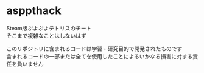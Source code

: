 # asppthack
Steam版ぷよぷよテトリスのチート  
そこまで複雑なことはしないはず

このリポジトリに含まれるコードは学習・研究目的で開発されたものです  
含まれるコードの一部または全てを使用したことによるいかなる損害に対する責任を負いません
